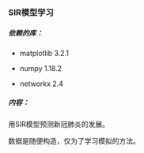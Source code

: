### SIR模型学习

##### 依赖的库：

- matplotlib 3.2.1

- numpy 1.18.2

- networkx 2.4

##### 内容：

用SIR模型预测新冠肺炎的发展。

数据是随便构造，仅为了学习模拟的方法。
